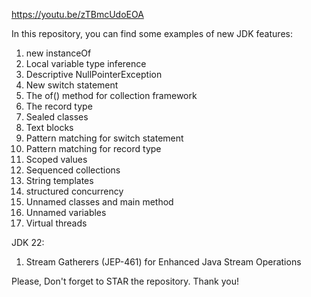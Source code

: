 https://youtu.be/zTBmcUdoEOA

In this repository, you can find some examples of new JDK features:

1. new instanceOf
2. Local variable type inference
3. Descriptive NullPointerException
4. New switch statement
5. The of() method for collection framework
6. The record type
7. Sealed classes
8. Text blocks
9. Pattern matching for switch statement
10. Pattern matching for record type
11. Scoped values
12. Sequenced collections
13. String templates
14. structured concurrency
15. Unnamed classes and main method
16. Unnamed variables
17. Virtual threads

JDK 22:
1. Stream Gatherers (JEP-461) for Enhanced Java Stream Operations


Please, Don't forget to STAR the repository. Thank you!
